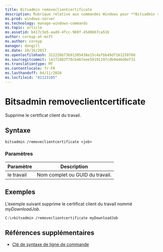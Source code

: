 ```yaml
---
title: Bitsadmin removeclientcertificate
description: Rubrique relative aux commandes Windows pour **Bitsadmin removeclientcertificate**, qui supprime le certificat client du travail.
ms.prod: windows-server
ms.technology: manage-windows-commands
ms.topic: article
ms.assetid: b417c3e5-aadd-4fcc-968f-45d8b67ca516
author: coreyp-at-msft
ms.author: coreyp
manager: dongill
ms.date: 10/16/2017
ms.openlocfilehash: 312226b73b91385436e15c4afbb49df161258768
ms.sourcegitcommit: 141f2d83f70cb467eee59191197cdb9446d8ef31
ms.translationtype: MT
ms.contentlocale: fr-FR
ms.lasthandoff: 04/11/2020
ms.locfileid: "81123105"
---
```

# <a name="bitsadmin-removeclientcertificate"></a>Bitsadmin removeclientcertificate

Supprime le certificat client du travail.

## <a name="syntax"></a>Syntaxe

```
bitsadmin /removeclientcertificate <job>
```

### <a name="parameters"></a>Paramètres

| Paramètre | Description |
| -------------- | -------------- |
| le travail | Nom complet ou GUID du travail. |

## <a name="examples"></a>Exemples

L’exemple suivant supprime le certificat client du travail nommé *myDownloadJob*.

```
C:\>bitsadmin /removeclientcertificate myDownloadJob 
```

## <a name="additional-references"></a>Références supplémentaires

- [Clé de syntaxe de ligne de commande](command-line-syntax-key.md)